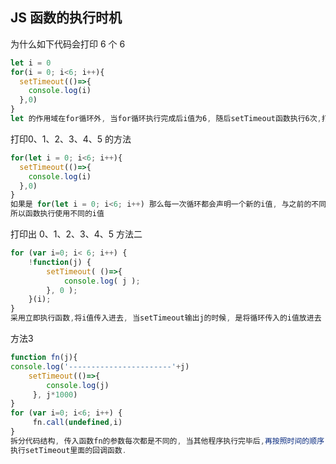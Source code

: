 ##  JS 函数的执行时机

为什么如下代码会打印 6 个 6

```javascript
let i = 0
for(i = 0; i<6; i++){
  setTimeout(()=>{
    console.log(i)
  },0)
}
let 的作用域在for循环外, 当for循环执行完成后i值为6, 随后setTimeout函数执行6次,打印出6个6.
```

 打印0、1、2、3、4、5 的方法

```javascript
for(let i = 0; i<6; i++){
  setTimeout(()=>{
    console.log(i)
  },0)
}
如果是 for(let i = 0; i<6; i++) 那么每一次循环都会声明一个新的i值, 与之前的不同.
所以函数执行使用不同的i值
```

打印出 0、1、2、3、4、5 方法二

```javascript
for (var i=0; i< 6; i++) {
    !function(j) {
        setTimeout( ()=>{
            console.log( j );
        }, 0 );
    }(i);
}
采用立即执行函数,将i值传入进去, 当setTimeout输出j的时候, 是将循环传入的i值放进去
```

方法3 

```javascript
function fn(j){
console.log('-----------------------'+j)
    setTimeout(()=>{
        console.log(j)
     }, j*1000)
}
for (var i=0; i<6; i++) {
     fn.call(undefined,i)
}
拆分代码结构, 传入函数fn的参数每次都是不同的, 当其他程序执行完毕后,再按照时间的顺序 (第一秒,第二秒,...)
执行setTimeout里面的回调函数.
```




